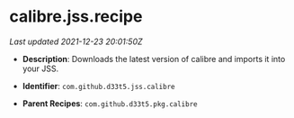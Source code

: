# calibre.jss.recipe

_Last updated 2021-12-23 20:01:50Z_

- **Description**: Downloads the latest version of calibre and imports it into your JSS.

- **Identifier**: `com.github.d33t5.jss.calibre`

- **Parent Recipes**: `com.github.d33t5.pkg.calibre`
